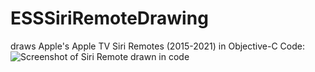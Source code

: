 # ESSSiriRemoteDrawing
draws Apple's Apple TV Siri Remotes (2015-2021) in Objective-C Code:
![Screenshot of Siri Remote drawn in code](https://eternalstorms.at/opensource/esssiriremotedrawing/screenshot.png "Siri Remote drawn in code")
